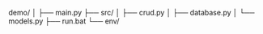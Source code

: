 demo/
│
├── main.py
├── src/
│   ├── crud.py
│   ├── database.py
│   └── models.py
├── run.bat
└── env/
